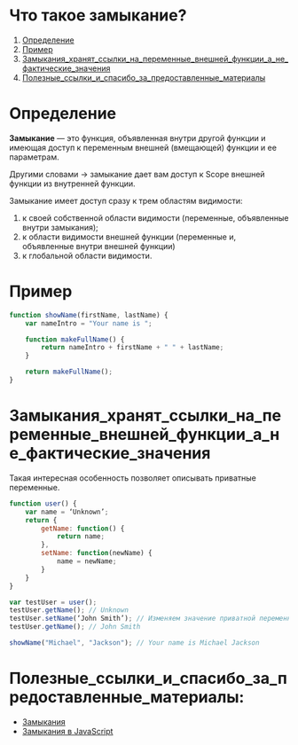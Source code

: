 # Что такое замыкание?
1. [Определение](#Определение)
1. [Пример](#Пример)
1. [Замыкания_хранят_ссылки_на_переменные_внешней_функции_а_не_фактические_значения](#Замыкания_хранят_ссылки_на_переменные_внешней_функции_а_не_фактические_значения)
1. [Полезные_ссылки_и_спасибо_за_предоставленные_материалы](#Полезные_ссылки_и_спасибо_за_предоставленные_материалы)

# Определение
**Замыкание** — это функция, объявленная внутри другой функции и имеющая доступ к переменным внешней (вмещающей) функции и ее параметрам.   

Другими словами -> замыкание дает вам доступ к Scope внешней функции из внутренней функции.

Замыкание имеет доступ сразу к трем областям видимости:
1. к своей собственной области видимости (переменные, объявленные внутри замыкания);
1. к области видимости внешней функции (переменные и, объявленные внутри внешней функции)
1. к глобальной области видимости.

# Пример
```js
function showName(firstName, lastName) {
    var nameIntro = "Your name is ";

    function makeFullName() {
        return nameIntro + firstName + " " + lastName;
    }

    return makeFullName();
}
```
# Замыкания_хранят_ссылки_на_переменные_внешней_функции_а_не_фактические_значения
Такая интересная особенность позволяет описывать приватные переменные. 
```js
function user() {
    var name = ‘Unknown’;
    return {
        getName: function() {
            return name;
        },
        setName: function(newName) {
            name = newName;
        }
    }
}

var testUser = user();
testUser.getName(); // Unknown
testUser.setName(‘John Smith’); // Изменяем значение приватной переменной
testUser.getName(); // John Smith

showName("Michael", "Jackson"); // Your name is Michael Jackson 
```

# Полезные_ссылки_и_спасибо_за_предоставленные_материалы:
- [Замыкания](https://developer.mozilla.org/ru/docs/Web/JavaScript/Closures)  
- [Замыкания в JavaScript](http://getinstance.info/articles/javascript/closures-in-javascript/)
